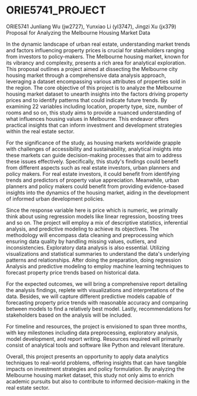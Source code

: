 # ORIE5741_PROJECT
ORIE5741
Junliang Wu (jw2727), Yunxiao Li (yl3747), Jingzi Xu (jx379)
Proposal for Analyzing the Melbourne Housing Market Data

In the dynamic landscape of urban real estate, understanding market trends and factors influencing property prices is crucial for stakeholders ranging from investors to policy-makers. The Melbourne housing market, known for its vibrancy and complexity, presents a rich area for analytical exploration. This proposal outlines a project aimed at dissecting the Melbourne city housing market through a comprehensive data analysis approach, leveraging a dataset encompassing various attributes of properties sold in the region. The core objective of this project is to analyze the Melbourne housing market dataset to unearth insights into the factors driving property prices and to identify patterns that could indicate future trends. By examining 22 variables including location, property type, size, number of rooms and so on, this study aims to provide a nuanced understanding of what influences housing values in Melbourne. This endeavor offers practical insights that can inform investment and development strategies within the real estate sector.

For the significance of the study, as housing markets worldwide grapple with challenges of accessibility and sustainability, analytical insights into these markets can guide decision-making processes that aim to address these issues effectively. Specifically, this study's findings could benefit from different aspects such as real estate investors, urban planners and policy makers. For real estate investors, it could benefit from identifying trends and predictors of property value appreciation. Meanwhile, urban planners and policy makers could benefit from  providing evidence-based insights into the dynamics of the housing market, aiding in the development of informed urban development policies.

Since the response variable here is price which is numeric, we primally think about using regression models like linear regression, boosting trees and so on. The project will employ a mix of descriptive statistics, inferential analysis, and predictive modeling to achieve its objectives. The methodology will encompass data cleaning and preprocessing which ensuring data quality by handling missing values, outliers, and inconsistencies. Exploratory data analysis is also essential. Utilizing visualizations and statistical summaries to understand the data's underlying patterns and relationships. After doing the preparation, doing regression Analysis and predictive modeling to employ machine learning techniques to forecast property price trends based on historical data.

For the expected outcomes, we will bring a comprehensive report detailing the analysis findings, replete with visualizations and interpretations of the data. Besides, we will capture different predictive models capable of forecasting property price trends with reasonable accuracy and comparing between models to find a relatively best model. Lastly, recommendations for stakeholders based on the analysis will be included.

For timeline and resources, the project is envisioned to span three months, with key milestones including data preprocessing, exploratory analysis, model development, and report writing. Resources required will primarily consist of analytical tools and software like Python and relevant literature.

Overall, this project presents an opportunity to apply data analytics techniques to real-world problems, offering insights that can have tangible impacts on investment strategies and policy formulation. By analyzing the Melbourne housing market dataset, this study not only aims to enrich academic pursuits but also to contribute to informed decision-making in the real estate sector.


